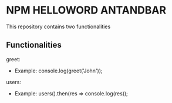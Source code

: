 # NPM HELLOWORD ANTANDBAR

This repository contains two functionalities

## Functionalities

greet:

- Example: console.log(greet('John'));

users:

- Example: users().then(res => console.log(res));
